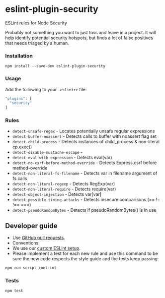 # eslint-plugin-security
ESLint rules for Node Security

Probably not something you want to just toss and leave in a project. It will help identify potential security hotspots, but finds a lot of false positives that needs triaged by a human.

### Installation

`npm install --save-dev eslint-plugin-security`

### Usage

Add the following to your `.eslintrc` file:

```js
"plugins": [
  "security"
]
```

### Rules

- `detect-unsafe-regex` - Locates potentially unsafe regular expressions
- `detect-buffer-noassert` - Detects calls to buffer with noassert flag set
- `detect-child-process` - Detects instances of child_process & non-literal cp.exec()
- `detect-disable-mustache-escape` -
- `detect-eval-with-expression` - Detects eval(var)
- `detect-no-csrf-before-method-override` - Detects Express.csrf before method-override
- `detect-non-literal-fs-filename` - Detects var in filename argument of fs calls
- `detect-non-literal-regexp` - Detects RegExp(var)
- `detect-non-literal-require` - Detects require(var)
- `detect-object-injection` - Detects var[var]
- `detect-possible-timing-attacks` - Detects insecure comparisons (== != !== ===)
- `detect-pseudoRandomBytes` - Detects if pseudoRandomBytes() is in use


## Developer guide

- Use [GitHub pull requests](https://help.github.com/articles/using-pull-requests).
- Conventions:
 - We use our [custom ESLint setup](https://github.com/nodesecurity/eslint-config-nodesecurity).
 - Please implement a test for each new rule and use this command to be sure the new code respects the style guide and the tests keep passing:
 ```sh
 npm run-script cont-int
 ```

### Tests
```sh
npm test
```

